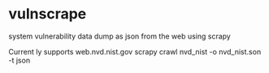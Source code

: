 vulnscrape
==========

system vulnerability data dump as json from the web using scrapy

Current ly supports web.nvd.nist.gov
scrapy crawl nvd_nist -o nvd_nist.son -t json
